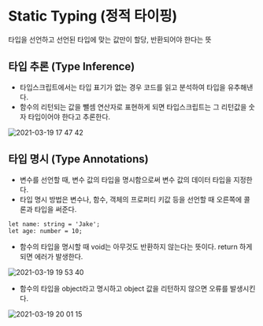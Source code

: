 # Static Typing (정적 타이핑)
타입을 선언하고 선언된 타입에 맞는 값만이 할당, 반환되어야 한다는 뜻

## 타입 추론 (Type Inference)
  - 타입스크립트에서는 타입 표기가 없는 경우 코드를 읽고 분석하여 타입을 유추해낸다.  
  - 함수의 리턴되는 값을 뺄셈 연산자로 표현하게 되면 타입스크립트는 그 리턴값을 숫자 타입이어야 한다고 추론한다.

![2021-03-19 17 47 42](https://user-images.githubusercontent.com/35294456/111754352-3b5b8100-88db-11eb-98b7-983b42019aa3.png)

## 타입 명시 (Type Annotations)
- 변수를 선언할 때, 변수 값의 타입을 명시함으로써 변수 값의 데이터 타입을 지정한다.
- 타입 명시 방법은 변수나, 함수, 객체의 프로퍼티 키값 등을 선언할 때 오른쪽에 콜론과 타입을 써준다.
```
let name: string = 'Jake';
let age: number = 10;
```
- 함수의 타입을 명시할 때 void는 아무것도 반환하지 않는다는 뜻이다. return 하게 되면 에러가 발생한다.
 
![2021-03-19 19 53 40](https://user-images.githubusercontent.com/35294456/111769663-d3159b00-88ec-11eb-8bd2-6baea294a502.png)
<br>

- 함수의 타입을 object라고 명시하고 object 값을 리턴하지 않으면 오류를 발생시킨다.
 
![2021-03-19 20 01 15](https://user-images.githubusercontent.com/35294456/111770529-deb59180-88ed-11eb-9088-1f5ee259873d.png)